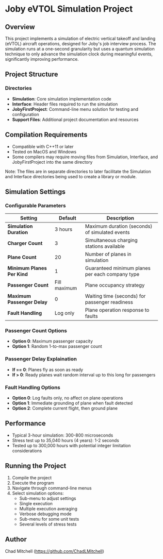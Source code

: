 # Joby eVTOL Simulation Project

## Overview

This project implements a simulation of electric vertical takeoff and landing (eVTOL) aircraft operations, designed for Joby's job interview process. The simulation runs at a one-second granularity but uses a quantum simulation technique to only advance the simulation clock during meaningful events, significantly improving performance.

## Project Structure

### Directories

- **Simulation**: Core simulation implementation code
- **Interface**: Header files required to run the simulation
- **JobyFirstProject**: Command-line menu solution for testing and configuration
- **Support Files**: Additional project documentation and resources

## Compilation Requirements

- Compatible with C++11 or later
- Tested on MacOS and Windows
- Some compilers may require moving files from Simulation, Interface, and JobyFirstProject into the same directory

Note: The files are in separate directories to later facilitate the Simulation and Interface directories being used to create a library or module.

## Simulation Settings

### Configurable Parameters

| Setting | Default | Description |
|---------|---------|-------------|
| **Simulation Duration** | 3 hours | Maximum duration (seconds) of simulated events |
| **Charger Count** | 3 | Simultaneous charging stations available |
| **Plane Count** | 20 | Number of planes in simulation |
| **Minimum Planes Per Kind** | 1 | Guaranteed minimum planes per each company type |
| **Passenger Count** | Fill maximum | Plane occupancy strategy |
| **Maximum Passenger Delay** | 0 | Waiting time (seconds) for passenger readiness |
| **Fault Handling** | Log only | Plane operation response to faults |

### Passenger Count Options
- **Option 0**: Maximum passenger capacity
- **Option 1**: Random 1-to-max passenger count

### Passenger Delay Explaination
- **If == 0**: Planes fly as soon as ready
- **If > 0**: Ready planes wait random interval up to this long for passengers


### Fault Handling Options
- **Option 0**: Log faults only, no affect on plane operations
- **Option 1**: Immediate grounding of plane when fault detected
- **Option 2**: Complete current flight, then ground plane

## Performance

- Typical 3-hour simulation: 300-800 microseconds
- Stress test up to 35,040 hours (4 years): 1-2 seconds
- Tested up to 300,000 hours with potential integer limitation considerations

## Running the Project

1. Compile the project
2. Execute the program
3. Navigate through command-line menus
4. Select simulation options:
   - Sub-menu to adjust settings
   - Single execution
   - Multiple execution averaging
   - Verbose debugging mode
   - Sub-menu for some unit tests
   - Several levels of stress tests

## Author

Chad Mitchell
(https://github.com/ChadLMitchell)
